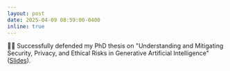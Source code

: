 ```yaml
---
layout: post
date: 2025-04-09 08:59:00-0400
inline: true
---
```


:man_student: Successfully defended my PhD thesis on "Understanding and Mitigating Security, Privacy, and Ethical Risks in Generative Artificial Intelligence" ([Slides](https://lukasstruppek.github.io/assets/pdf/phd_thesis_presentation.pdf)).

